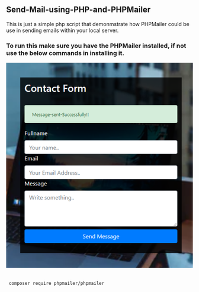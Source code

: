 ## Send-Mail-using-PHP-and-PHPMailer
This is just a simple php script that demonmstrate how PHPMailer could be use in sending emails within your local server.

### To run this make sure you have the PHPMailer installed, if not use the below commands in installing it.
<img src="https://github.com/Benrobo/Send-Mail-using-PHP-and-PHPMailer/blob/master/img%20(2).PNG">
<pre><code>
 composer require phpmailer/phpmailer
</code></pre>
